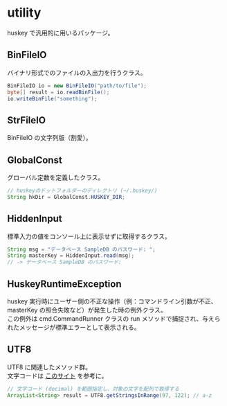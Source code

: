 # utility

huskey で汎用的に用いるパッケージ。

## BinFileIO

バイナリ形式でのファイルの入出力を行うクラス。

```java
BinFileIO io = new BinFileIO("path/to/file");
byte[] result = io.readBinFile();
io.writeBinFile("something");
```

## StrFileIO

BinFileIO の文字列版（割愛）。

## GlobalConst

グローバル定数を定義したクラス。

```java
// huskeyのドットフォルダーのディレクトリ (~/.huskey/)
String hkDir = GlobalConst.HUSKEY_DIR;
```

## HiddenInput

標準入力の値をコンソール上に表示せずに取得するクラス。

```java
String msg = "データベース SampleDB のパスワード: ";
String masterKey = HiddenInput.read(msg);
// -> データベース SampleDB のパスワード: 
```

## HuskeyRuntimeException

huskey 実行時にユーザー側の不正な操作（例：コマンドライン引数が不正、masterKey の照合失敗など）が発生した時の例外クラス。  
この例外は cmd.CommandRunner クラスの run メソッドで捕捉され、与えられたメッセージが標準エラーとして表示される。

## UTF8

UTF8 に関連したメソッド群。  
文字コードは [このサイト](https://utf8-chartable.de/unicode-utf8-table.pl?utf8=dec) を参考に。

```java
// 文字コード (decimal) を範囲指定し、対象の文字を配列で取得する
ArrayList<String> result = UTF8.getStringsInRange(97, 122); // a-z
```

